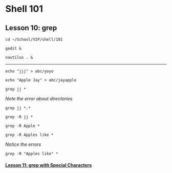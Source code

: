 # Shell 101
## Lesson 10: grep

`cd ~/School/VIP/shell/101`

`gedit &`

`nautilus . &`

___

`echo "jjj" > abc/yoyo`

`echo "Apple Jay" > abc/jayapple`

`grep jj *`

*Note the error about directories*

`grep jj *.*`

`grep -R jj *`

`grep -R Apple *`

`grep -R Apples like *`

*Notice the errors*

`grep -R "Apples like" *`

#### [Lesson 11: grep with Special Characters](https://github.com/inkVerb/vip/blob/master/101-shell/Lesson-11.md)
